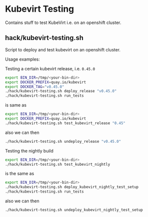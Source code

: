 Kubevirt Testing
================

Contains stuff to test KubeVirt i.e. on an openshift cluster.

hack/kubevirt-testing.sh
------------------------

Script to deploy and test kubevirt on an openshift cluster.

Usage examples:

Testing a certain kubevirt release, i.e. `0.45.0`

```bash
export BIN_DIR=/tmp/<your-bin-dir>
export DOCKER_PREFIX=quay.io/kubevirt
export DOCKER_TAG="v0.45.0"
./hack/kubevirt-testing.sh deploy_release "v0.45.0"
./hack/kubevirt-testing.sh run_tests
```

is same as

```bash
export BIN_DIR=/tmp/<your-bin-dir>
export DOCKER_PREFIX=quay.io/kubevirt
./hack/kubevirt-testing.sh test_kubevirt_release "0.45"
```

also we can then

```bash
./hack/kubevirt-testing.sh undeploy_release "v0.45.0"
```

Testing the nightly build

```bash
export BIN_DIR=/tmp/<your-bin-dir>
./hack/kubevirt-testing.sh test_kubevirt_nightly
```

is the same as

```bash
export BIN_DIR=/tmp/<your-bin-dir>
./hack/kubevirt-testing.sh deploy_kubevirt_nightly_test_setup
./hack/kubevirt-testing.sh run_tests
```

also we can then

```bash
./hack/kubevirt-testing.sh undeploy_kubevirt_nightly_test_setup
```
